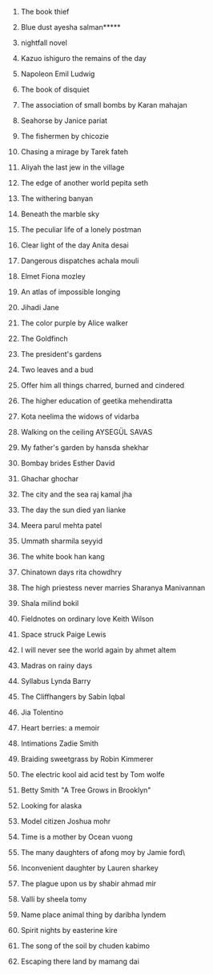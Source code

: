 1. The book thief
2. Blue dust ayesha salman*****
3. nightfall novel
4. Kazuo ishiguro the remains of the day
5. Napoleon Emil Ludwig
6. The book of disquiet
7. The association of small bombs by Karan mahajan
8. Seahorse by Janice pariat
9. The fishermen by chicozie
10. Chasing a mirage by Tarek fateh
11. Aliyah the last jew in the village
12. The edge of another world pepita seth
13. The withering banyan

14. Beneath the marble sky

15. The peculiar life of a lonely postman

16. Clear light of the day Anita desai

17. Dangerous dispatches achala mouli

18. Elmet Fiona mozley

19. An atlas of impossible longing

20. Jihadi Jane

21. The color purple by Alice walker

22. The Goldfinch

23. The president's gardens

24. Two leaves and a bud

25. Offer him all things charred, burned and cindered

26. The higher education of geetika mehendiratta

27. Kota neelima the widows of vidarba

28. Walking on the ceiling AYSEGÜL SAVAS

29. My father's garden by hansda shekhar

30. Bombay brides Esther David

31. Ghachar ghochar

32. The city and the sea raj kamal jha

33. The day the sun died yan lianke

34. Meera parul mehta patel

35. Ummath sharmila seyyid

36. The white book han kang

37. Chinatown days rita chowdhry

38. The high priestess never marries Sharanya Manivannan

39. Shala milind bokil

40. Fieldnotes on ordinary love Keith Wilson

41. Space struck Paige Lewis

42. I will never see the world again by ahmet altem

43. Madras on rainy days

44. Syllabus Lynda Barry

45. The Cliffhangers by Sabin Iqbal

46. Jia Tolentino

47. Heart berries: a memoir

48. Intimations Zadie Smith

49. Braiding sweetgrass by Robin Kimmerer

50. The electric kool aid acid test by Tom wolfe
51. Betty Smith "A Tree Grows in Brooklyn"
52. Looking for alaska
53. Model citizen Joshua mohr
54. Time is a mother by Ocean vuong
55. The many daughters of afong moy by Jamie ford\
56. Inconvenient daughter by Lauren sharkey
57. The plague upon us by shabir ahmad mir
58. Valli by sheela tomy
59. Name place animal thing by daribha lyndem
60. Spirit nights by easterine kire
61. The song of the soil by chuden kabimo
62. Escaping there land by mamang dai